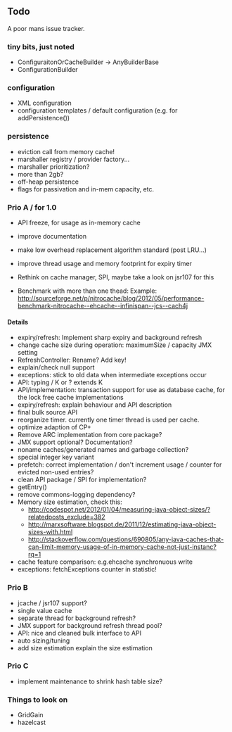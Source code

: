 ## Todo

A poor mans issue tracker.

### tiny bits, just noted

  * ConfiguraitonOrCacheBuilder -> AnyBuilderBase
  * ConfigurationBuilder

### configuration

  * XML configuration
  * configuration templates / default configuration (e.g. for addPersistence())

### persistence

  * eviction call from memory cache!
  * marshaller registry / provider factory...
  * marshaller prioritization?
  * more than 2gb?
  * off-heap persistence
  * flags for passivation and in-mem capacity, etc.

### Prio A / for 1.0

  * API freeze, for usage as in-memory cache
  * improve documentation
  * make low overhead replacement algorithm standard (post LRU...)
  * improve thread usage and memory footprint for expiry timer
  * Rethink on cache manager, SPI, maybe take a look on jsr107 for this

  * Benchmark with more than one thead:
    Example: http://sourceforge.net/p/nitrocache/blog/2012/05/performance-benchmark-nitrocache--ehcache--infinispan--jcs--cach4j

#### Details

  * expiry/refresh: Implement sharp expiry and background refresh
  * change cache size during operation: maximumSize / capacity JMX setting
  * RefreshController: Rename? Add key!
  * explain/check null support
  * exceptions: stick to old data when intermediate exceptions occur
  * API: typing / K or ? extends K
  * API/implementation: transaction support for use as database cache, for the lock free cache implementations
  * expiry/refresh: explain behaviour and API description
  * final bulk source API
  * reorganize timer. currently one timer thread is used per cache.
  * optimize adaption of CP+
  * Remove ARC implementation from core package?
  * JMX support optional? Documentation?
  * noname caches/generated names and garbage collection?
  * special integer key variant
  * prefetch: correct implementation / don't increment usage / counter for evicted non-used entries?
  * clean API package / SPI for implementation?
  * getEntry()
  * remove commons-logging dependency?
  * Memory size estimation, check this:
    * http://codespot.net/2012/01/04/measuring-java-object-sizes/?relatedposts_exclude=382
    * http://marxsoftware.blogspot.de/2011/12/estimating-java-object-sizes-with.html
    * http://stackoverflow.com/questions/690805/any-java-caches-that-can-limit-memory-usage-of-in-memory-cache-not-just-instanc?rq=1
  * cache feature comparison: e.g.ehcache synchronuous write
  * exceptions: fetchExceptions counter in statistic!

### Prio B

  * jcache / jsr107 support?
  * single value cache
  * separate thread for background refresh?
  * JMX support for background refresh thread pool?
  * API: nice and cleaned bulk interface to API
  * auto sizing/tuning
  * add size estimation explain the size estimation

### Prio C

  * implement maintenance to shrink hash table size?

### Things to look on

  * GridGain
  * hazelcast
